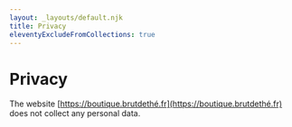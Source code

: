 ```yaml
---
layout: _layouts/default.njk
title: Privacy
eleventyExcludeFromCollections: true
---
```


# Privacy

The website [https://boutique.brutdethé.fr](https://boutique.brutdethé.fr) does not collect any personal data.